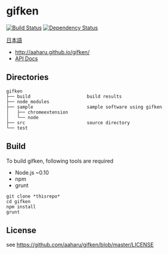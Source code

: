 gifken
======

[![Build Status](https://img.shields.io/travis/aaharu/gifken.svg)](https://travis-ci.org/aaharu/gifken) [![Dependency Status](https://img.shields.io/gemnasium/aaharu/gifken.svg)](https://gemnasium.com/aaharu/gifken)  

[日本語](https://github.com/aaharu/gifken/blob/master/README-ja.md)

- http://aaharu.github.io/gifken/
- [API Docs](http://aaharu.github.io/gifken/docs/)

Directories
------

```
gifken
├── build                     build results
├── node_modules
├── sample                    sample software using gifken
│   ├── chromeextension
│   └── node
├── src                       source directory
└── test
```

Build
------

To build gifken, following tools are required
* Node.js ~0.10
* npm
* grunt

```
git clone *thisrepo*
cd gifken
npm install
grunt
```

License
------

see https://github.com/aaharu/gifken/blob/master/LICENSE
